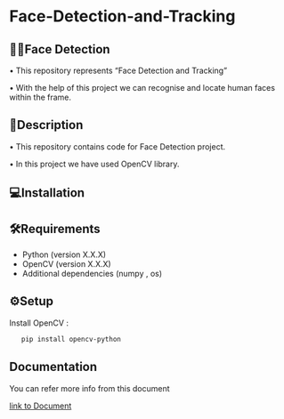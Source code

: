# Face-Detection-and-Tracking
## 👩‍🦰Face Detection
•	This repository represents “Face Detection and Tracking”

•	With the help of this project we can recognise and locate human faces within the frame.




## 📝Description
•	This repository contains code for Face Detection project.

•	In this project we have used OpenCV library.







## 💻Installation
## 🛠️Requirements

- Python (version X.X.X)
- OpenCV (version X.X.X)
- Additional dependencies (numpy , os)


## ⚙️Setup
Install OpenCV :

```bash
   pip install opencv-python  
```


## Documentation

You can refer more info from  this document

[link to Document](docs/FaceDetection.md)
